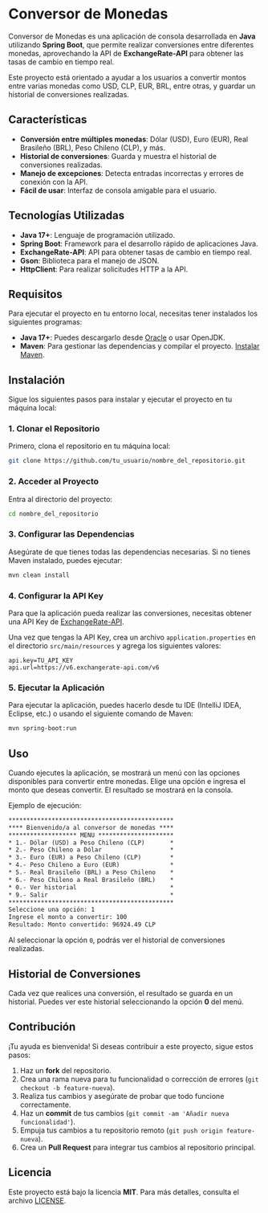 # Conversor de Monedas

Conversor de Monedas es una aplicación de consola desarrollada en **Java** utilizando **Spring Boot**, que permite realizar conversiones entre diferentes monedas, aprovechando la API de **ExchangeRate-API** para obtener las tasas de cambio en tiempo real.

Este proyecto está orientado a ayudar a los usuarios a convertir montos entre varias monedas como USD, CLP, EUR, BRL, entre otras, y guardar un historial de conversiones realizadas.

## Características

- **Conversión entre múltiples monedas**: Dólar (USD), Euro (EUR), Real Brasileño (BRL), Peso Chileno (CLP), y más.
- **Historial de conversiones**: Guarda y muestra el historial de conversiones realizadas.
- **Manejo de excepciones**: Detecta entradas incorrectas y errores de conexión con la API.
- **Fácil de usar**: Interfaz de consola amigable para el usuario.

## Tecnologías Utilizadas

- **Java 17+**: Lenguaje de programación utilizado.
- **Spring Boot**: Framework para el desarrollo rápido de aplicaciones Java.
- **ExchangeRate-API**: API para obtener tasas de cambio en tiempo real.
- **Gson**: Biblioteca para el manejo de JSON.
- **HttpClient**: Para realizar solicitudes HTTP a la API.

## Requisitos

Para ejecutar el proyecto en tu entorno local, necesitas tener instalados los siguientes programas:

- **Java 17+**: Puedes descargarlo desde [Oracle](https://www.oracle.com/java/technologies/javase/jdk17-archive-downloads.html) o usar OpenJDK.
- **Maven**: Para gestionar las dependencias y compilar el proyecto. [Instalar Maven](https://maven.apache.org/install.html).

## Instalación

Sigue los siguientes pasos para instalar y ejecutar el proyecto en tu máquina local:

### 1. Clonar el Repositorio

Primero, clona el repositorio en tu máquina local:

```bash
git clone https://github.com/tu_usuario/nombre_del_repositorio.git
```

### 2. Acceder al Proyecto

Entra al directorio del proyecto:

```bash
cd nombre_del_repositorio
```

### 3. Configurar las Dependencias

Asegúrate de que tienes todas las dependencias necesarias. Si no tienes Maven instalado, puedes ejecutar:

```bash
mvn clean install
```

### 4. Configurar la API Key

Para que la aplicación pueda realizar las conversiones, necesitas obtener una API Key de [ExchangeRate-API](https://www.exchangerate-api.com/).

Una vez que tengas la API Key, crea un archivo `application.properties` en el directorio `src/main/resources` y agrega los siguientes valores:

```properties
api.key=TU_API_KEY
api.url=https://v6.exchangerate-api.com/v6
```

### 5. Ejecutar la Aplicación

Para ejecutar la aplicación, puedes hacerlo desde tu IDE (IntelliJ IDEA, Eclipse, etc.) o usando el siguiente comando de Maven:

```bash
mvn spring-boot:run
```

## Uso

Cuando ejecutes la aplicación, se mostrará un menú con las opciones disponibles para convertir entre monedas. Elige una opción e ingresa el monto que deseas convertir. El resultado se mostrará en la consola.

Ejemplo de ejecución:

```txt
**********************************************
**** Bienvenido/a al conversor de monedas ****
******************* MENU *********************
* 1.- Dólar (USD) a Peso Chileno (CLP)       *
* 2.- Peso Chileno a Dólar                   *
* 3.- Euro (EUR) a Peso Chileno (CLP)        *
* 4.- Peso Chileno a Euro (EUR)              *
* 5.- Real Brasileño (BRL) a Peso Chileno    *
* 6.- Peso Chileno a Real Brasileño (BRL)    *
* 0.- Ver historial                          *
* 9.- Salir                                  *
**********************************************
Seleccione una opción: 1
Ingrese el monto a convertir: 100
Resultado: Monto convertido: 96924.49 CLP
```

Al seleccionar la opción `0`, podrás ver el historial de conversiones realizadas.

## Historial de Conversiones

Cada vez que realices una conversión, el resultado se guarda en un historial. Puedes ver este historial seleccionando la opción **0** del menú.

## Contribución

¡Tu ayuda es bienvenida! Si deseas contribuir a este proyecto, sigue estos pasos:

1. Haz un **fork** del repositorio.
2. Crea una rama nueva para tu funcionalidad o corrección de errores (`git checkout -b feature-nueva`).
3. Realiza tus cambios y asegúrate de probar que todo funcione correctamente.
4. Haz un **commit** de tus cambios (`git commit -am 'Añadir nueva funcionalidad'`).
5. Empuja tus cambios a tu repositorio remoto (`git push origin feature-nueva`).
6. Crea un **Pull Request** para integrar tus cambios al repositorio principal.

## Licencia

Este proyecto está bajo la licencia **MIT**. Para más detalles, consulta el archivo [LICENSE](LICENSE).
